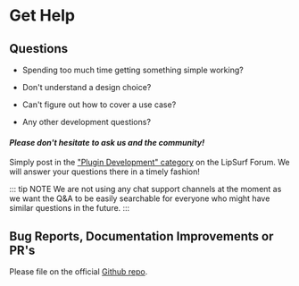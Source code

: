 # Get Help

## Questions
- Spending too much time getting something simple working?

- Don't understand a design choice?

- Can't figure out how to cover a use case?

- Any other development questions?

#### _Please don't hesitate to ask us and the community!_

Simply post in the ["Plugin Development" category](https://discuss.lipsurf.com/c/plugin-development) on the LipSurf Forum. We will answer your questions there in a timely fashion!

::: tip NOTE
We are not using any chat support channels at the moment as we want the Q&A to be easily searchable for everyone who might have similar questions in the future.
:::

## Bug Reports, Documentation Improvements or PR's

Please file on the official [Github repo](https://www.github.com/lipsurf/plugins).
